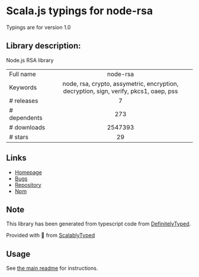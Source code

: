 
# Scala.js typings for node-rsa

Typings are for version 1.0

## Library description:
Node.js RSA library

|                    |                 |
| ------------------ | :-------------: |
| Full name          | node-rsa |
| Keywords           | node, rsa, crypto, assymetric, encryption, decryption, sign, verify, pkcs1, oaep, pss |
| # releases         | 7 |
| # dependents       | 273 |
| # downloads        | 2547393 |
| # stars            | 29 |

## Links
- [Homepage](https://github.com/rzcoder/node-rsa)
- [Bugs](https://github.com/rzcoder/node-rsa/issues)
- [Repository](https://github.com/rzcoder/node-rsa)
- [Npm](https://www.npmjs.com/package/node-rsa)
    


## Note
This library has been generated from typescript code from [DefinitelyTyped](https://definitelytyped.org).

Provided with :purple_heart: from [ScalablyTyped](https://github.com/oyvindberg/ScalablyTyped)

## Usage
See [the main readme](../../readme.md) for instructions.


